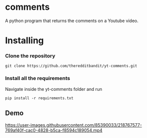 # comments
A python program that returns the comments on a Youtube video.

# Installing 

### Clone the repository 
```
git clone https://github.com/theredditbandit/yt-comments.git

```

### Install all the requirements 
Navigate inside the yt-comments folder and run

```
pip install -r requirements.txt
```

## Demo




https://user-images.githubusercontent.com/85390033/218767577-769af40f-cac0-4828-b5ca-f8594c189054.mp4



